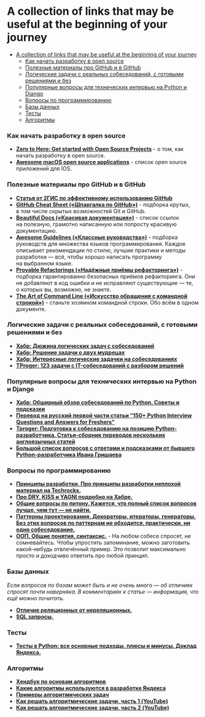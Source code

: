 # A collection of links that may be useful at the beginning of your journey

- [A collection of links that may be useful at the beginning of your journey](#a-collection-of-links-that-may-be-useful-at-the-beginning-of-your-journey)
    - [Как начать разработку в open source](##Как-начать-разработку-в-open-source)
    - [Полезные материалы про GitHub и в GitHub](##Useful-materials-about-GitHub-and-on-GitHub)
    - [Логические задачи с реальных собеседований, с готовыми решениями и без](##Logical-tasks-with-real-interviews,-with-and-without-ready-made-solutions)
    - [Популярные вопросы для технических интервью на Python и Django](##Popular-questions-for-technical-interviews-in-Python-and-Django)
    - [Вопросы по программированию](##Вопросы-по-программированию)
    - [Базы данных](##Базы-данных)
    - [Тесты](##Тесты)
    - [Алгоритмы](##Алгоритмы)


### Как начать разработку в open source

- [**Zero to Hero: Get started with Open Source Projects**](https://dev.to/ruppysuppy/zero-to-hero-get-started-with-open-source-10b7) - о том, как начать разработку в open source.
- [**Awesome macOS open source applications**](https://github.com/serhii-londar/open-source-mac-os-apps) - список open source приложений для IOS.


### Полезные материалы про GitHub и в GitHub

- [**Статья от 2ГИС по эффективному использованию GitHub**](https://habr.com/ru/companies/2gis/articles/306166/)
- [**GitHub Cheat Sheet («Шпаргалка по GitHub»)**](https://github.com/tiimgreen/github-cheat-sheet) - подборка крутых, в том числе скрытых возможностей Git и GitHub.
- **[Beautiful Docs («Красивая документация»)](https://github.com/matheusfelipeog/beautiful-docs)** - список ссылок на полезную, грамотно написанную или попросту красивую документацию.
- **[Awesome Guidelines («Классные руководства»)](https://github.com/Kristories/awesome-guidelines)** - подборка руководств для множества языков программирования. Каждое описывает рекомендации по стилю, лучшие практики и методы разработки — всё, чтобы хорошо написать программу на выбранном языке.
- **[Provable Refactorings («Надёжные приёмы рефакторинга»)](https://github.com/digdeeproots/provable-refactorings)** - подборка гарантированно безопасных приёмов рефакторинга. Они не добавляют в код ошибки и не исправляют существующие — те, о которых вы, возможно, не знаете.
- **[The Art of Command Line («Искусство обращения с командной строкой»)](https://github.com/jlevy/the-art-of-command-line)** - станьте хозяином командной строки. Обо всём в одном документе.


### Логические задачи с реальных собеседований, с готовыми решениями и без

- [**Хабр: Дюжина логических задач с собеседований**](https://habr.com/ru/articles/230881/)
- [**Хабр: Решение задачи о двух мудрецах**](https://habr.com/ru/articles/378593/)
- [**Хабр: Интересные логические задачки на собеседованиях**](https://habr.com/ru/articles/342304/)
- [**TProger: 123 задачи с IT-собеседований с разбором решений**](https://tproger.ru/articles/problems)


### Популярные вопросы для технических интервью на Python и Django

- [**Хабр: Обширный обзор собеседований по Python. Советы и подсказки**](https://habr.com/ru/articles/439576/)
- [**Перевод на русский первой части статьи “150+ Python Interview Questions and Answers for Freshers”**](https://kirill-sklyarenko.ru/lenta/150-voprosov-na-sobesedovanie-python-bez-opyta)
- [**Tproger: Подготовка к собеседованию на позицию Python-разработчика. Статья-сборник переводов нескольких англоязычных статей**](https://tproger.ru/translations/python-developer-interview-guide)
- [**Большой список вопросов с ответами и подсказками от бывшего Python-разработчика Ивана Гришаева**](https://grishaev.me/interview/)


### Вопросы по программированию

- [**Принципы разработки. Про принципы разработки неплохой материал на Techrocks.**](https://techrocks.ru/2019/02/10/best-software-engineering-principles/)
- [**Про DRY, KISS и YAGNI подробно на Хабре.**](https://habr.com/ru/articles/144611/)
- [**Общие вопросы по питону. Кажется, что полный список вопросов лучше, чем тут — не найти.**](https://kirill-sklyarenko.ru/lenta/150-voprosov-na-sobesedovanie-python-bez-opyta)
- [**Паттерны проектирования. Декораторы, итераторы, генераторы. Без этих вопросов по паттернам не обходится, практически, ни одно собеседование.**](https://proglib.io/p/python-patterns)
- [**ООП. Общие понятия, синтаксис.**](https://habr.com/ru/articles/463125/) - На любом собесе спросят, не сомневайтесь. Чтобы упростить запоминание, можно заготовить какой-нибудь отвлечённый пример. Это позволит максимально просто и доходчиво ответить про любой принцип.


### Базы данных
_Если вопросов по базам может быть и не очень много — об отличиях спросят почти наверняка. В комментариях к статье — информация, что ещё можно почитать._

- [**Отличие реляционных от нереляционных.**](https://tproger.ru/translations/sql-nosql-database-models)
- [**SQL запросы.**](https://habr.com/ru/articles/480838/)


### Тесты

- [**Тесты в Python: все основные подходы, плюсы и минусы. Доклад Яндекса.**](https://habr.com/ru/companies/yandex/articles/517266/)


### Алгоритмы 

- [**Хендбук по основам алгоритмов**](https://education.yandex.ru/handbook/algorithms)
- [**Какие алгоритмы используются в разработке Яндекса**](https://habr.com/ru/companies/yandex/articles/498366/)
- [**Примеры алгоритмических задач**](https://habr.com/ru/companies/yandex/articles/449890/)
- [**Как решать алгоритмические задачи. часть 1 (YouTube)**](https://www.youtube.com/watch?v=0yxjWwoZtLw)
- [**Как решать алгоритмические задачи. часть 2 (YouTube)**](https://www.youtube.com/watch?v=zU-LndSG5RE)
